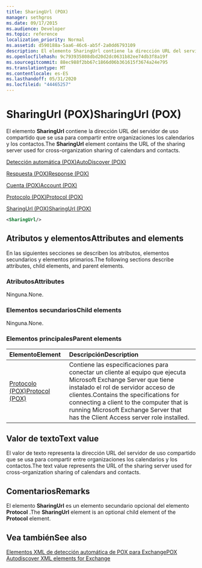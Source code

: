 ```yaml
---
title: SharingUrl (POX)
manager: sethgros
ms.date: 09/17/2015
ms.audience: Developer
ms.topic: reference
localization_priority: Normal
ms.assetid: d590188a-5aa6-46c6-ab5f-2a0dd6793109
description: El elemento SharingUrl contiene la dirección URL del servidor de uso compartido que se usa para compartir entre organizaciones los calendarios y los contactos.
ms.openlocfilehash: 9c793935808dbd20d2dc0631b82ee74db3f8a19f
ms.sourcegitcommit: 88ec988f2bb67c1866d06b361615f3674a24e795
ms.translationtype: MT
ms.contentlocale: es-ES
ms.lasthandoff: 05/31/2020
ms.locfileid: "44465257"
---
```

# <a name="sharingurl-pox"></a><span data-ttu-id="11e0b-103">SharingUrl (POX)</span><span class="sxs-lookup"><span data-stu-id="11e0b-103">SharingUrl (POX)</span></span>

<span data-ttu-id="11e0b-104">El elemento **SharingUrl** contiene la dirección URL del servidor de uso compartido que se usa para compartir entre organizaciones los calendarios y los contactos.</span><span class="sxs-lookup"><span data-stu-id="11e0b-104">The **SharingUrl** element contains the URL of the sharing server used for cross-organization sharing of calendars and contacts.</span></span> 
  
[<span data-ttu-id="11e0b-105">Detección automática (POX)</span><span class="sxs-lookup"><span data-stu-id="11e0b-105">AutoDiscover (POX)</span></span>](autodiscover-pox.md)
  
[<span data-ttu-id="11e0b-106">Respuesta (POX)</span><span class="sxs-lookup"><span data-stu-id="11e0b-106">Response (POX)</span></span>](response-pox.md)
  
[<span data-ttu-id="11e0b-107">Cuenta (POX)</span><span class="sxs-lookup"><span data-stu-id="11e0b-107">Account (POX)</span></span>](account-pox.md)
  
[<span data-ttu-id="11e0b-108">Protocolo (POX)</span><span class="sxs-lookup"><span data-stu-id="11e0b-108">Protocol (POX)</span></span>](protocol-pox.md)
  
[<span data-ttu-id="11e0b-109">SharingUrl (POX)</span><span class="sxs-lookup"><span data-stu-id="11e0b-109">SharingUrl (POX)</span></span>](sharingurl-pox.md)
  
```XML
<SharingUrl/>
```

## <a name="attributes-and-elements"></a><span data-ttu-id="11e0b-110">Atributos y elementos</span><span class="sxs-lookup"><span data-stu-id="11e0b-110">Attributes and elements</span></span>

<span data-ttu-id="11e0b-111">En las siguientes secciones se describen los atributos, elementos secundarios y elementos primarios.</span><span class="sxs-lookup"><span data-stu-id="11e0b-111">The following sections describe attributes, child elements, and parent elements.</span></span>
  
### <a name="attributes"></a><span data-ttu-id="11e0b-112">Atributos</span><span class="sxs-lookup"><span data-stu-id="11e0b-112">Attributes</span></span>

<span data-ttu-id="11e0b-113">Ninguna.</span><span class="sxs-lookup"><span data-stu-id="11e0b-113">None.</span></span>
  
### <a name="child-elements"></a><span data-ttu-id="11e0b-114">Elementos secundarios</span><span class="sxs-lookup"><span data-stu-id="11e0b-114">Child elements</span></span>

<span data-ttu-id="11e0b-115">Ninguna.</span><span class="sxs-lookup"><span data-stu-id="11e0b-115">None.</span></span>
  
### <a name="parent-elements"></a><span data-ttu-id="11e0b-116">Elementos principales</span><span class="sxs-lookup"><span data-stu-id="11e0b-116">Parent elements</span></span>

|<span data-ttu-id="11e0b-117">**Elemento**</span><span class="sxs-lookup"><span data-stu-id="11e0b-117">**Element**</span></span>|<span data-ttu-id="11e0b-118">**Descripción**</span><span class="sxs-lookup"><span data-stu-id="11e0b-118">**Description**</span></span>|
|:-----|:-----|
|[<span data-ttu-id="11e0b-119">Protocolo (POX)</span><span class="sxs-lookup"><span data-stu-id="11e0b-119">Protocol (POX)</span></span>](protocol-pox.md) <br/> |<span data-ttu-id="11e0b-120">Contiene las especificaciones para conectar un cliente al equipo que ejecuta Microsoft Exchange Server que tiene instalado el rol de servidor acceso de clientes.</span><span class="sxs-lookup"><span data-stu-id="11e0b-120">Contains the specifications for connecting a client to the computer that is running Microsoft Exchange Server that has the Client Access server role installed.</span></span>  <br/> |
   
## <a name="text-value"></a><span data-ttu-id="11e0b-121">Valor de texto</span><span class="sxs-lookup"><span data-stu-id="11e0b-121">Text value</span></span>

<span data-ttu-id="11e0b-122">El valor de texto representa la dirección URL del servidor de uso compartido que se usa para compartir entre organizaciones los calendarios y los contactos.</span><span class="sxs-lookup"><span data-stu-id="11e0b-122">The text value represents the URL of the sharing server used for cross-organization sharing of calendars and contacts.</span></span>
  
## <a name="remarks"></a><span data-ttu-id="11e0b-123">Comentarios</span><span class="sxs-lookup"><span data-stu-id="11e0b-123">Remarks</span></span>

<span data-ttu-id="11e0b-124">El elemento **SharingUrl** es un elemento secundario opcional del elemento **Protocol** .</span><span class="sxs-lookup"><span data-stu-id="11e0b-124">The **SharingUrl** element is an optional child element of the **Protocol** element.</span></span> 
  
## <a name="see-also"></a><span data-ttu-id="11e0b-125">Vea también</span><span class="sxs-lookup"><span data-stu-id="11e0b-125">See also</span></span>



[<span data-ttu-id="11e0b-126">Elementos XML de detección automática de POX para Exchange</span><span class="sxs-lookup"><span data-stu-id="11e0b-126">POX Autodiscover XML elements for Exchange</span></span>](pox-autodiscover-xml-elements-for-exchange.md)

